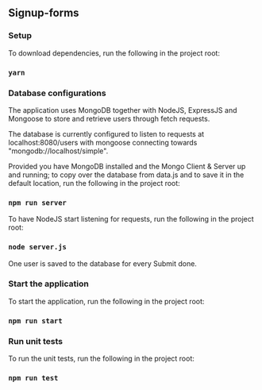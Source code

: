 ## Signup-forms

### Setup
To download dependencies, run the following in the project root:

### `yarn`

### Database configurations
The application uses MongoDB together with NodeJS, ExpressJS and Mongoose to store and retrieve users through fetch requests. 

The database is currently configured to listen to requests at localhost:8080/users with mongoose connecting towards "mongodb://localhost/simple".

Provided you have MongoDB installed and the Mongo Client & Server up and running; to copy over the database from data.js and to save it in the default location, run the following in the project root:

### `npm run server`

To have NodeJS start listening for requests, run the following in the project root:

### `node server.js`

One user is saved to the database for every Submit done.

### Start the application
To start the application, run the following in the project root:

### `npm run start`

### Run unit tests
To run the unit tests, run the following in the project root:

### `npm run test`
